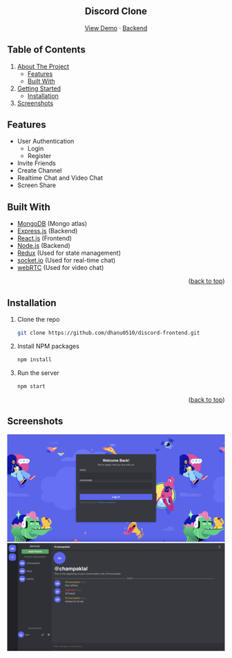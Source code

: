 <div id="top"></div>
<div align="center">
  <h2 align="center">Discord Clone</h2>
  <p align="center">
    <a href="https://discord-dhanu.netlify.app/" target="_blank">View Demo</a>
    ·
    <a href="https://github.com/dhanu0510/discord-backend" target="_blank">Backend</a>
  </p>
</div>

  <h2>Table of Contents</h2>
  <ol>
    <li>
      <a href="#about-the-project">About The Project</a>
      <ul>
        <li><a href="#features">Features</a></li>
        <li><a href="#built-with">Built With</a></li>
      </ul>
    </li>
    <li>
      <a href="#getting-started">Getting Started</a>
      <ul>
        <li><a href="#installation">Installation</a></li>
      </ul>
    </li>
    <li>
        <a href="#screenshots">Screenshots</a>
    </li>
  </ol>

## Features

- User Authentication
  - Login
  - Register
- Invite Friends
- Create Channel
- Realtime Chat and Video Chat
- Screen Share


## Built With

- [MongoDB](https://www.mongodb.com/) (Mongo atlas)
- [Express.js](https://expressjs.com/) (Backend)
- [React.js](https://reactjs.org/) (Frontend)
- [Node.js](https://nodejs.org/) (Backend)
- [Redux](https://redux.js.org/) (Used for state management)
- [socket.io](https://socket.io/) (Used for real-time chat)
- [webRTC](https://webrtc.org/) (Used for video chat)

<p align="right">(<a href="#top">back to top</a>)</p>

## Installation

1. Clone the repo
   ```sh
   git clone https://github.com/dhanu0510/discord-frontend.git
   ```
2. Install NPM packages
   ```sh
   npm install
   ```
3. Run the server
   ```sh
   npm start
   ```

<p align="right">(<a href="#top">back to top</a>)</p>

## Screenshots

<div>
    <img src="Screenshots/first.png">
    <br/>
    <img src="Screenshots/second.png">
</div>
